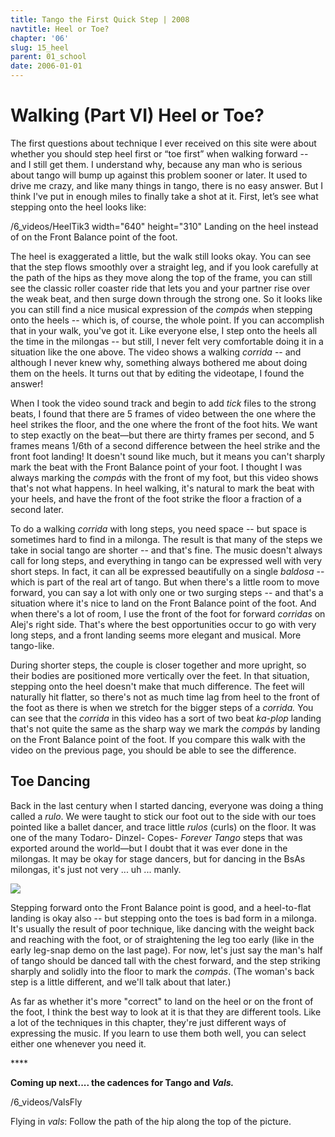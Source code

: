 ```yaml
---
title: Tango the First Quick Step | 2008
navtitle: Heel or Toe?
chapter: '06'
slug: 15_heel
parent: 01_school
date: 2006-01-01
---
```


# Walking (Part VI) Heel or Toe?

The first questions about technique I ever received on this site were about whether you should step heel first or “toe first” when walking forward -- and I still get them. I understand why, because any man who is serious about tango will bump up against this problem sooner or later. It used to drive me crazy, and like many things in tango, there is no easy answer. But I think I've put in enough miles to finally take a shot at it. First, let’s see what stepping onto the heel looks like:

/6_videos/HeelTik3
width="640" height="310"
Landing on the heel instead of on the Front Balance point of the foot.

The heel is exaggerated a little, but the walk still looks okay. You can see that the step flows smoothly over a straight leg, and if you look carefully at the path of the hips as they move along the top of the frame, you can still see the classic roller coaster ride that lets you and your partner rise over the weak beat, and then surge down through the strong one. So it looks like you can still find a nice musical expression of the _compás_ when stepping onto the heels -- which is, of course, the whole point. If you can accomplish that in your walk, you've got it. Like everyone else, I step onto the heels all the time in the milongas -- but still, I never felt very comfortable doing it in a situation like the one above. The video shows a walking _corrida_ -- and although I never knew why, something always bothered me about doing them on the heels. It turns out that by editing the videotape, I found the answer!

When I took the video sound track and begin to add _tick_ files to the strong beats, I found that there are 5 frames of video between the one where the heel strikes the floor, and the one where the front of the foot hits.  We want to step exactly on the beat—but there are thirty frames per second, and 5 frames means 1/6th of a second difference between the heel strike and the front foot landing! It doesn't sound like much, but it means you can't sharply mark the beat with the Front Balance point of your foot. I thought I was always marking the _compás_ with the front of my foot, but this video shows that's not what happens. In heel walking, it's natural to mark the beat with your heels, and have the front of the foot strike the floor a fraction of a second later.

To do a walking _corrida_ with long steps, you need space -- but space is sometimes hard to find in a milonga. The result is that many of the steps we take in social tango are shorter -- and that's fine. The music doesn't always call for long steps, and everything in tango can be expressed well with very short steps. In fact, it can all be expressed beautifully on a single _baldosa_ -- which is part of the real art of tango. But when there's a little room to move forward, you can say a lot with only one or two surging steps -- and that's a situation where it's nice to land on the Front Balance point of the foot. And when there's a lot of room, I use the front of the foot for forward _corridas_ on Alej's right side. That's where the best opportunities occur to go with very long steps, and a front landing seems more elegant and musical. More tango-like.

During shorter steps, the couple is closer together and more upright, so their bodies are positioned more vertically over the feet. In that situation, stepping onto the heel doesn't make that much difference. The feet will naturally hit flatter, so there's not as much time lag from heel to the front of the foot as there is when we stretch for the bigger steps of a _corrida._ You can see that the _corrida_ in this video has a sort of two beat _ka-plop_ landing that's not quite the same as the sharp way we mark the _compás_ by landing on the Front Balance point of the foot. If you compare this walk with the video on the previous page, you should be able to see the difference.

## Toe Dancing

Back in the last century when I started dancing, everyone was doing a thing called a _rulo_. We were taught to stick our foot out to the side with our toes pointed like a ballet dancer, and trace little _rulos_ (curls) on the floor. It was one of the many Todaro- Dinzel- Copes- _Forever Tango_ steps that was exported around the world—but I doubt that it was ever done in the milongas. It may be okay for stage dancers, but for dancing in the BsAs milongas, it's just not very ... uh ... manly.

![](/6_pics/title_page3.jpg)

Stepping forward onto the Front Balance point is good, and a heel-to-flat landing is okay also -- but stepping onto the toes is bad form in a milonga. It's usually the result of poor technique, like dancing with the weight back and reaching with the foot, or of straightening the leg too early (like in the early leg-snap demo on the last page). For now, let's just say the man's half of tango should be danced tall with the chest forward, and the step striking sharply and solidly into the floor to mark the _compás_. (The woman's back step is a little different, and we'll talk about that later.)

As far as whether it's more "correct" to land on the heel or on the front of the foot, I think the best way to look at it is that they are different tools. Like a lot of the techniques in this chapter, they're just different ways of expressing the music. If you learn to use them both well, you can select either one whenever you need it.

\*\*\*\*

**Coming up next.... the cadences for Tango and _Vals._**

/6_videos/ValsFly

Flying in _vals_:  Follow the path of the hip along the top of the picture.

